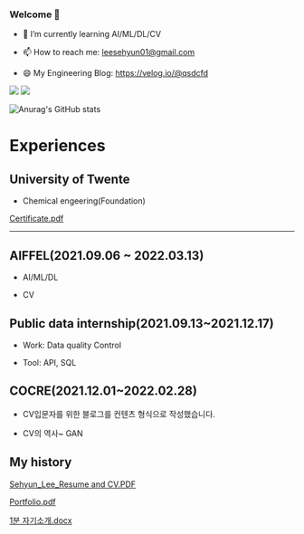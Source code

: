 ### Welcome 👋

- 🌱 I’m currently learning AI/ML/DL/CV

- 📫 How to reach me: leesehyun01@gmail.com

- 😄 My Engineering Blog: https://velog.io/@qsdcfd

<!--
**qsdcfd/qsdcfd** is a ✨ _special_ ✨ repository because its `README.md` (this file) appears on your GitHub profile.

Here are some ideas to get you started:

- 🔭 I’m currently working on ...
- 🌱 I’m currently learning AI/ML/DL/CV 
- 👯 I’m looking to collaborate on ...
- 🤔 I’m looking for help with ...
- 💬 Ask me about ...
- 📫 How to reach me: leesehyun01@gmail.com
- 😄 Pronouns: ...
- ⚡ Fun fact: ...
-->
<img src="https://img.shields.io/badge/Computer Vision-3DDC84?style=flat-square&logo=Computer Vision&logoColor=white"/>

<img src="https://img.shields.io/badge/Python-3DDC84?style=flat-square&logo=Python&logoColor=black"/>


![Anurag's GitHub stats](https://github-readme-stats.vercel.app/api?username=qsdcfd&show_icons=true&theme=radical) 



# Experiences

## University of Twente

- Chemical engeering(Foundation)

[Certificate.pdf](https://github.com/qsdcfd/qsdcfd/files/7781004/Certificate.pdf)

---
## AIFFEL(2021.09.06 ~ 2022.03.13)

- AI/ML/DL

- CV

 
## Public data internship(2021.09.13~2021.12.17)

- Work: Data quality Control

- Tool: API, SQL

## COCRE(2021.12.01~2022.02.28)

- CV입문자를 위한 블로그를 컨텐츠 형식으로 작성했습니다.

- CV의 역사~ GAN


## My history

[Sehyun_Lee_Resume and CV.PDF](https://github.com/qsdcfd/qsdcfd/files/7777288/Sehyun_Lee_Resume.and.CV.PDF)

[Portfolio.pdf](https://github.com/qsdcfd/qsdcfd/files/7782718/Portfolio.pdf)


[1분 자기소개.docx](https://github.com/qsdcfd/qsdcfd/files/7782719/1.docx)


